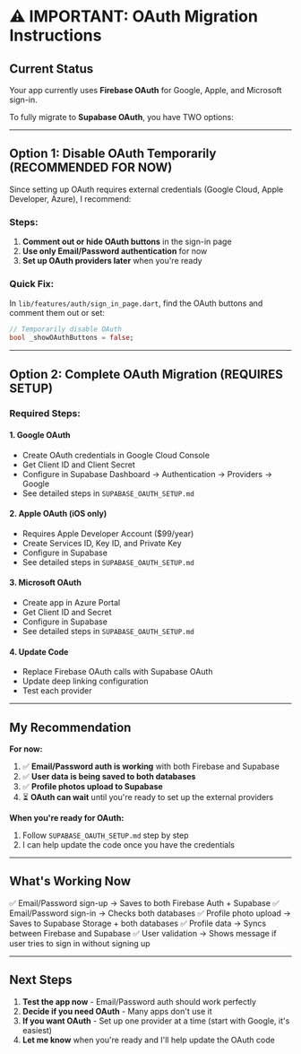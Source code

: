 # ⚠️ IMPORTANT: OAuth Migration Instructions

## Current Status

Your app currently uses **Firebase OAuth** for Google, Apple, and Microsoft sign-in.

To fully migrate to **Supabase OAuth**, you have TWO options:

---

## Option 1: Disable OAuth Temporarily (RECOMMENDED FOR NOW)

Since setting up OAuth requires external credentials (Google Cloud, Apple Developer, Azure), I recommend:

### Steps:
1. **Comment out or hide OAuth buttons** in the sign-in page
2. **Use only Email/Password authentication** for now
3. **Set up OAuth providers later** when you're ready

### Quick Fix:
In `lib/features/auth/sign_in_page.dart`, find the OAuth buttons and comment them out or set:
```dart
// Temporarily disable OAuth
bool _showOAuthButtons = false;
```

---

## Option 2: Complete OAuth Migration (REQUIRES SETUP)

### Required Steps:

#### 1. **Google OAuth**
- Create OAuth credentials in Google Cloud Console
- Get Client ID and Client Secret
- Configure in Supabase Dashboard → Authentication → Providers → Google
- See detailed steps in `SUPABASE_OAUTH_SETUP.md`

#### 2. **Apple OAuth** (iOS only)
- Requires Apple Developer Account ($99/year)
- Create Services ID, Key ID, and Private Key
- Configure in Supabase
- See detailed steps in `SUPABASE_OAUTH_SETUP.md`

#### 3. **Microsoft OAuth**
- Create app in Azure Portal
- Get Client ID and Secret
- Configure in Supabase
- See detailed steps in `SUPABASE_OAUTH_SETUP.md`

#### 4. **Update Code**
- Replace Firebase OAuth calls with Supabase OAuth
- Update deep linking configuration
- Test each provider

---

## My Recommendation

**For now:**
1. ✅ **Email/Password auth is working** with both Firebase and Supabase
2. ✅ **User data is being saved to both databases**
3. ✅ **Profile photos upload to Supabase**
4. ⏳ **OAuth can wait** until you're ready to set up the external providers

**When you're ready for OAuth:**
1. Follow `SUPABASE_OAUTH_SETUP.md` step by step
2. I can help update the code once you have the credentials

---

## What's Working Now

✅ Email/Password sign-up → Saves to both Firebase Auth + Supabase
✅ Email/Password sign-in → Checks both databases
✅ Profile photo upload → Saves to Supabase Storage + both databases
✅ Profile data → Syncs between Firebase and Supabase
✅ User validation → Shows message if user tries to sign in without signing up

---

## Next Steps

1. **Test the app now** - Email/Password auth should work perfectly
2. **Decide if you need OAuth** - Many apps don't use it
3. **If you want OAuth** - Set up one provider at a time (start with Google, it's easiest)
4. **Let me know** when you're ready and I'll help update the OAuth code

